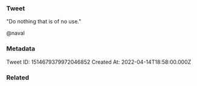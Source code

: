 ### Tweet
"Do nothing that is of no use."

@naval

### Metadata
Tweet ID: 1514679379972046852
Created At: 2022-04-14T18:58:00.000Z

### Related

